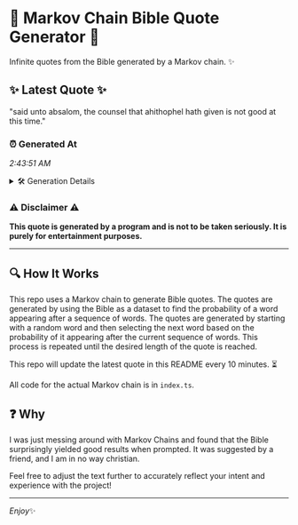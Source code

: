 # 📖 Markov Chain Bible Quote Generator 📖

Infinite quotes from the Bible generated by a Markov chain. ✨

## ✨ Latest Quote ✨
"said unto absalom, the counsel that ahithophel hath given is not good at this time."

### ⏰ Generated At
*2:43:51 AM*

<details>
    <summary>🛠️ Generation Details</summary>
    <p>
        <strong>🌱 Seed:</strong> said<br>
        <strong>🔄 Iterations:</strong> 14<br>
        <strong>📜 Context History:</strong><br>[ said ]: unto<br>[ said, unto ]: absalom,<br>[ said, unto, absalom, ]: the<br>[ said, unto, absalom,, the ]: counsel<br>[ said, unto, absalom,, the, counsel ]: that<br>[ said, unto, absalom,, the, counsel, that ]: ahithophel<br>[ unto, absalom,, the, counsel, that, ahithophel ]: hath<br>[ absalom,, the, counsel, that, ahithophel, hath ]: given<br>[ the, counsel, that, ahithophel, hath, given ]: is<br>[ counsel, that, ahithophel, hath, given, is ]: not<br>[ that, ahithophel, hath, given, is, not ]: good<br>[ ahithophel, hath, given, is, not, good ]: at<br>[ hath, given, is, not, good, at ]: this<br>[ given, is, not, good, at, this ]: time.<br>
    </p>
</details>

### ⚠️ Disclaimer ⚠️
**This quote is generated by a program and is not to be taken seriously. It is purely for entertainment purposes.**

---

## 🔍 How It Works

This repo uses a Markov chain to generate Bible quotes. The quotes are generated by using the Bible as a dataset to find the probability of a word appearing after a sequence of words. The quotes are generated by starting with a random word and then selecting the next word based on the probability of it appearing after the current sequence of words. This process is repeated until the desired length of the quote is reached.

This repo will update the latest quote in this README every 10 minutes. ⏳

All code for the actual Markov chain is in `index.ts`.

## ❓ Why

I was just messing around with Markov Chains and found that the Bible surprisingly yielded good results when prompted. 
It was suggested by a friend, and I am in no way christian.

Feel free to adjust the text further to accurately reflect your intent and experience with the project!

---

*Enjoy*✨
